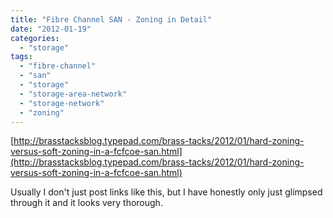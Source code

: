 ```yaml
---
title: "Fibre Channel SAN - Zoning in Detail"
date: "2012-01-19"
categories: 
  - "storage"
tags: 
  - "fibre-channel"
  - "san"
  - "storage"
  - "storage-area-network"
  - "storage-network"
  - "zoning"
---
```


[http://brasstacksblog.typepad.com/brass-tacks/2012/01/hard-zoning-versus-soft-zoning-in-a-fcfcoe-san.html](http://brasstacksblog.typepad.com/brass-tacks/2012/01/hard-zoning-versus-soft-zoning-in-a-fcfcoe-san.html)

Usually I don't just post links like this, but I have honestly only just glimpsed through it and it looks very thorough.
